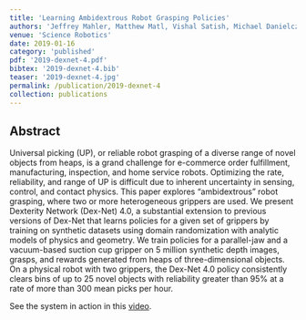 ```yaml
---
title: 'Learning Ambidextrous Robot Grasping Policies'
authors: 'Jeffrey Mahler, Matthew Matl, Vishal Satish, Michael Danielczuk, Bill DeRose, Stephen McKinley, Ken Goldberg'
venue: 'Science Robotics'
date: 2019-01-16
category: 'published'
pdf: '2019-dexnet-4.pdf'
bibtex: '2019-dexnet-4.bib'
teaser: '2019-dexnet-4.jpg'
permalink: /publication/2019-dexnet-4
collection: publications
---
```


Abstract
-------
Universal picking (UP), or reliable robot grasping of a diverse range of novel objects from heaps, is a grand challenge for e-commerce order fulfillment, manufacturing, inspection, and home service robots. Optimizing the rate, reliability, and range of UP is difficult due to inherent uncertainty in sensing, control, and contact physics. This paper explores “ambidextrous” robot grasping, where two or more heterogeneous grippers are used. We present Dexterity Network (Dex-Net) 4.0, a substantial extension to previous versions of Dex-Net that learns policies for a given set of grippers by training on synthetic datasets using domain randomization with analytic models of physics and geometry. We train policies for a parallel-jaw and a vacuum-based suction cup gripper on 5 million synthetic depth images, grasps, and rewards generated from heaps of three-dimensional objects. On a physical robot with two grippers, the Dex-Net 4.0 policy consistently clears bins of up to 25 novel objects with reliability greater than 95% at a rate of more than 300 mean picks per hour.

See the system in action in this [video](https://www.youtube.com/watch?v=r-0PKne9e_w).
